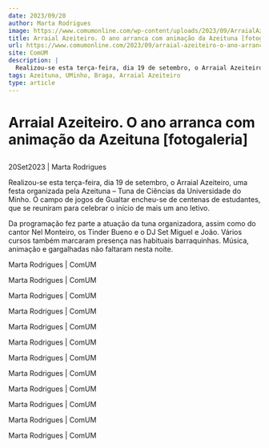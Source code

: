```yaml
---
date: 2023/09/20
author: Marta Rodrigues
image: https://www.comumonline.com/wp-content/uploads/2023/09/ArraialAzeiteiro_MartaRodrigues13-1500x1000.jpg
title: Arraial Azeiteiro. O ano arranca com animação da Azeituna [fotogaleria]
url: https://www.comumonline.com/2023/09/arraial-azeiteiro-o-ano-arranca-com-animacao-da-azeituna/
site: ComUM
description: |
  Realizou-se esta terça-feira, dia 19 de setembro, o Arraial Azeiteiro, uma festa organizada pela Azeituna - Tuna de Ciências da Universidade do Minho.
tags: Azeituna, UMinho, Braga, Arraial Azeiteiro
type: article
---
```



# Arraial Azeiteiro. O ano arranca com animação da Azeituna [fotogaleria]

## 

20Set2023 | Marta Rodrigues

Realizou-se esta terça-feira, dia 19 de setembro, o Arraial Azeiteiro, uma festa organizada pela Azeituna – Tuna de Ciências da Universidade do Minho. O campo de jogos de Gualtar encheu-se de centenas de estudantes, que se reuniram para celebrar o início de mais um ano letivo.

Da programação fez parte a atuação da tuna organizadora, assim como do cantor Nel Monteiro, os Tinder Bueno e o DJ Set Miguel e João. Vários cursos também marcaram presença nas habituais barraquinhas. Música, animação e gargalhadas não faltaram nesta noite.

Marta Rodrigues | ComUM

Marta Rodrigues | ComUM

Marta Rodrigues | ComUM

Marta Rodrigues | ComUM

Marta Rodrigues | ComUM

Marta Rodrigues | ComUM

Marta Rodrigues | ComUM

Marta Rodrigues | ComUM

Marta Rodrigues | ComUM

Marta Rodrigues | ComUM

Marta Rodrigues | ComUM

Marta Rodrigues | ComUM
